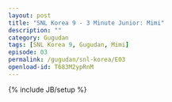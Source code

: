 ```yaml
---
layout: post
title: "SNL Korea 9 - 3 Minute Junior: Mimi"
description: ""
category: Gugudan
tags: [SNL Korea 9, Gugudan, Mimi]
episode: 03
permalink: /gugudan/snl-korea/E03
openload-id: T683M2ypRnM
---
```

{% include JB/setup %}
